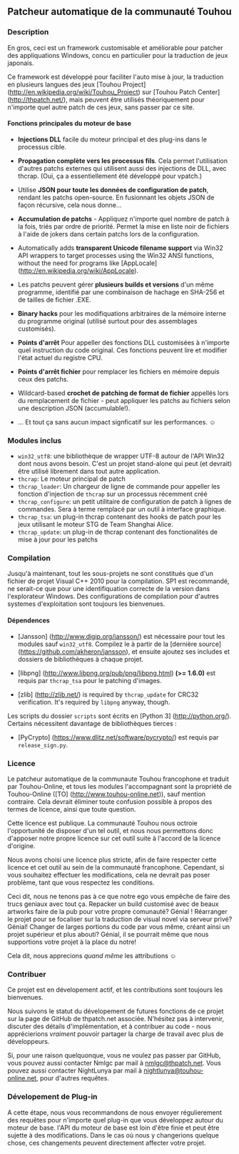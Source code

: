 Patcheur automatique de la communauté Touhou
--------------------------------------------

### Description ###

En gros, ceci est un framework customisable et améliorable pour patcher des appliquations Windows, concu en particulier pour la traduction de jeux japonais.

Ce framework est développé pour faciliter l'auto mise à jour, la traduction en plusieurs langues des jeux [Touhou Project] (http://en.wikipedia.org/wiki/Touhou_Project) sur [Touhou Patch Center] (http://thpatch.net/), mais peuvent être utilisés théoriquement pour n'importe quel autre patch de ces jeux, sans passer par ce site.

#### Fonctions principales du moteur de base #####

* **Injections DLL** facile du moteur principal et des plug-ins dans le processus cible.

* **Propagation complète vers les processus fils**. Cela permet l'utilisation d'autres patchs externes qui utilisent aussi des injections de DLL, avec thcrap. (Oui, ça a essentiellement été développé pour vpatch.)

* Utilise **JSON pour toute les données de configuration de patch**, rendant les patchs open-source. En fusionnant les objets JSON de façon récursive, cela nous donne...

* **Accumulation de patchs** - Appliquez n'importe quel nombre de patch à la fois, triés par ordre de priorité. Permet la mise en liste noir de fichiers à l'aide de jokers dans certain patchs lors de la configuration.

* Automatically adds **transparent Unicode filename support** via Win32 API wrappers to target processes using the Win32 ANSI functions, without the need for programs like [AppLocale] (http://en.wikipedia.org/wiki/AppLocale).

* Les patchs peuvent gérer **plusieurs builds et versions** d'un même programme, identifié par une combinaison de hachage en SHA-256 et de tailles de fichier .EXE.

* **Binary hacks** pour les modifiquations arbitraires de la mémoire interne du programme original (utilisé surtout pour des assemblages customisés).

* **Points d'arrêt** Pour appeller des fonctions DLL customisées à n'importe quel instruction du code original. Ces fonctions peuvent lire et modifier l'état actuel du registre CPU.

 * **Points d'arrêt fichier** pour remplacer les fichiers en mémoire depuis ceux des patchs.

* Wildcard-based **crochet de patching de format de fichier** appellés lors du remplacement de fichier - peut appliquer les patchs au fichiers selon une description JSON (accumulable!).

* ... Et tout ça sans aucun impact signficatif sur les performances. ☺

### Modules inclus ###

* `win32_utf8`: une bibliothèque de wrapper UTF-8 autour de l'API Win32 dont nous avons besoin. C'est un projet stand-alone qui peut (et devrait) être utilisé librement dans tout autre application.
* `thcrap`: Le moteur principal de patch
* `thcrap_loader`: Un chargeur de ligne de commande pour appeller les fonction d'injection de `thcrap` sur un processus récemment créé
* `thcrap_configure`: un petit utilitaire de configuration de patch à lignes de commandes. Sera à terme remplacé par un outil à interface graphique.
* `thcrap_tsa`: un plug-in thcrap contenant des hooks de patch pour les jeux utilisant le moteur STG de Team Shanghai Alice.
* `thcrap_update`: un plug-in de thcrap contenant des fonctionalités de mise à jour pour les patchs

### Compilation ###

Jusqu'à maintenant, tout les sous-projets ne sont constitués que d'un fichier de projet Visual C++ 2010 pour la compilation. SP1 est recommandé, ne serait-ce que pour une identifiquation correcte de la version dans l'explorateur Windows. Des configurations de compilation pour d'autres systemes d'exploitation sont toujours les bienvenues.

#### Dépendences ####

* [Jansson] (http://www.digip.org/jansson/) est nécessaire pour tout les modules sauf `win32_utf8`. Compilez le à partir de la [dernière source] (https://github.com/akheron/jansson), et ensuite ajoutez ses includes et dossiers de bibliothèques à chaque projet.

* [libpng] (http://www.libpng.org/pub/png/libpng.html) **(>= 1.6.0)** est requis par `thcrap_tsa` pour le patching d'images.

* [zlib] (http://zlib.net/) is required by `thcrap_update` for CRC32 verification. It's required by `libpng` anyway, though.

Les scripts du dossier `scripts` sont écrits en [Python 3] (http://python.org/). Certains nécessitent davantage de bibliothèques tierces :

* [PyCrypto] (https://www.dlitz.net/software/pycrypto/) est requis par `release_sign.py`.

### Licence ###

Le patcheur automatique de la communaute Touhou francophone et traduit par Touhou-Online, et tous les modules l'accompagnant sont la propriété de Touhou-Online ([TO] (http://www.touhou-online.net)), sauf mention contraire. Cela devrait éliminer toute confusion possible à propos des termes de licence, ainsi que toute question.

Cette licence est publique. La communauté Touhou nous octroie l'opportunité de disposer d'un tel outil, et nous nous permettons donc d'apposer notre propre licence sur cet outil suite à l'accord de la licence d'origine.

Nous avons choisi une licence plus stricte, afin de faire respecter cette licence et cet outil au sein de la communauté francophone. Cependant, si vous souhaitez effectuer les modifications, cela ne devrait pas poser problème, tant que vous respectez les conditions.

Ceci dit, nous ne tenons pas à ce que notre ego vous empêche de faire des trucs geniaux avec tout ça. Repacker un build customisé avec de beaux artworks faire de la pub pour votre propre comunauté? Génial ! Réarranger le projet pour se focaliser sur la traduction de visual novel via serveur privé? Génial! Changer de larges portions du code par vous même, créant ainsi un projet supérieur et plus abouti? Génial, il se pourrait même que nous supportions votre projet à la place du notre!

Cela dit, nous apprecions *quand même* les attributions ☺

### Contribuer ###

Ce projet est en dévelopement actif, et les contributions sont toujours les bienvenues.

Nous suivons le statut du dévelopement de futures fonctions de ce projet sur la page de GitHub de thpatch.net associée. N'hésitez pas à intervenir, discuter des détails d'implémentation, et à contribuer au code - nous apprécierions *vraiment* pouvoir partager la charge de travail avec plus de développeurs.

Si, pour une raison quelquonque, vous ne voulez pas passer par GitHub, vous pouvez aussi contacter Nmlgc par mail à nmlgc@thpatch.net. Vous pouvez aussi contacter NightLunya par mail à nightlunya@touhou-online.net, pour d'autres requêtes.

### Dévelopement de Plug-in ###

A cette étape, nous vous recommandons de nous envoyer régulierement des requêtes pour n'importe quel plug-in que vous développez autour du moteur de base. l'API du moteur de base est loin d'être finie et peut être sujette à des modifications. Dans le cas où nous y changerions quelque chose, ces changements peuvent directement affecter votre projet.

